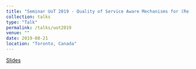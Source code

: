 ```yaml
---
title: "Seminar UoT 2019 - Quality of Service Aware Mechanisms for (Re)Configuring Data Stream Processing Applications on Highly Distributed Infrastructure"
collection: talks
type: "Talk"
permalink: /talks/uot2019
venue: ""
date: 2019-08-21
location: "Toronto, Canada"
---
```

[Slides](http://aveith.github.io/files/UoT2019-pres.pdf)


